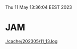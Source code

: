 Thu 11 May 13:36:04 EEST 2023
# JAM
<a href='./cache/202305/11_13.log'>./cache/202305/11_13.log</a>
